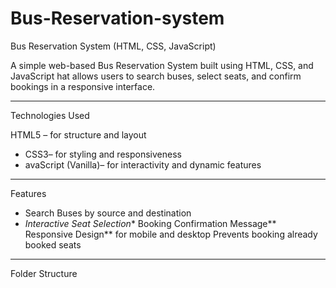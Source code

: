 # Bus-Reservation-system
Bus Reservation System (HTML, CSS, JavaScript)

A simple web-based Bus Reservation System built using HTML, CSS, and JavaScript hat allows users to search buses, select seats, and confirm bookings in a responsive interface.

---

 Technologies Used

HTML5 – for structure and layout
- CSS3– for styling and responsiveness
- avaScript (Vanilla)– for interactivity and dynamic features

---

 Features

- Search Buses by source and destination
- *Interactive Seat Selection**
  Booking Confirmation Message**
  Responsive Design** for mobile and desktop
  Prevents booking already booked seats

---

Folder Structure

